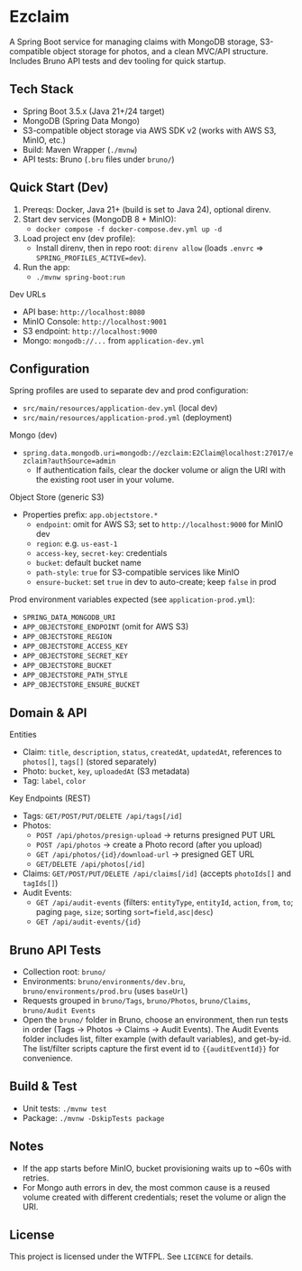 # Ezclaim

A Spring Boot service for managing claims with MongoDB storage, S3-compatible object storage for photos, and a clean MVC/API structure. Includes Bruno API tests and dev tooling for quick startup.

## Tech Stack
- Spring Boot 3.5.x (Java 21+/24 target)
- MongoDB (Spring Data Mongo)
- S3-compatible object storage via AWS SDK v2 (works with AWS S3, MinIO, etc.)
- Build: Maven Wrapper (`./mvnw`)
- API tests: Bruno (`.bru` files under `bruno/`)

## Quick Start (Dev)
1) Prereqs: Docker, Java 21+ (build is set to Java 24), optional direnv.
2) Start dev services (MongoDB 8 + MinIO):
   - `docker compose -f docker-compose.dev.yml up -d`
3) Load project env (dev profile):
   - Install direnv, then in repo root: `direnv allow` (loads `.envrc` => `SPRING_PROFILES_ACTIVE=dev`).
4) Run the app:
   - `./mvnw spring-boot:run`

Dev URLs
- API base: `http://localhost:8080`
- MinIO Console: `http://localhost:9001`
- S3 endpoint: `http://localhost:9000`
- Mongo: `mongodb://...` from `application-dev.yml`

## Configuration
Spring profiles are used to separate dev and prod configuration:
- `src/main/resources/application-dev.yml` (local dev)
- `src/main/resources/application-prod.yml` (deployment)

Mongo (dev)
- `spring.data.mongodb.uri=mongodb://ezclaim:E2Claim@localhost:27017/ezclaim?authSource=admin`
  - If authentication fails, clear the docker volume or align the URI with the existing root user in your volume.

Object Store (generic S3)
- Properties prefix: `app.objectstore.*`
  - `endpoint`: omit for AWS S3; set to `http://localhost:9000` for MinIO dev
  - `region`: e.g. `us-east-1`
  - `access-key`, `secret-key`: credentials
  - `bucket`: default bucket name
  - `path-style`: `true` for S3-compatible services like MinIO
  - `ensure-bucket`: set `true` in dev to auto-create; keep `false` in prod

Prod environment variables expected (see `application-prod.yml`):
- `SPRING_DATA_MONGODB_URI`
- `APP_OBJECTSTORE_ENDPOINT` (omit for AWS S3)
- `APP_OBJECTSTORE_REGION`
- `APP_OBJECTSTORE_ACCESS_KEY`
- `APP_OBJECTSTORE_SECRET_KEY`
- `APP_OBJECTSTORE_BUCKET`
- `APP_OBJECTSTORE_PATH_STYLE`
- `APP_OBJECTSTORE_ENSURE_BUCKET`

## Domain & API
Entities
- Claim: `title`, `description`, `status`, `createdAt`, `updatedAt`, references to `photos[]`, `tags[]` (stored separately)
- Photo: `bucket`, `key`, `uploadedAt` (S3 metadata)
- Tag: `label`, `color`

Key Endpoints (REST)
- Tags: `GET/POST/PUT/DELETE /api/tags[/id]`
- Photos:
  - `POST /api/photos/presign-upload` → returns presigned PUT URL
  - `POST /api/photos` → create a Photo record (after you upload)
  - `GET /api/photos/{id}/download-url` → presigned GET URL
  - `GET/DELETE /api/photos[/id]`
- Claims: `GET/POST/PUT/DELETE /api/claims[/id]` (accepts `photoIds[]` and `tagIds[]`)
 - Audit Events:
   - `GET /api/audit-events` (filters: `entityType`, `entityId`, `action`, `from`, `to`; paging `page`, `size`; sorting `sort=field,asc|desc`)
   - `GET /api/audit-events/{id}`

## Bruno API Tests
- Collection root: `bruno/`
- Environments: `bruno/environments/dev.bru`, `bruno/environments/prod.bru` (uses `baseUrl`)
- Requests grouped in `bruno/Tags`, `bruno/Photos`, `bruno/Claims`, `bruno/Audit Events`
- Open the `bruno/` folder in Bruno, choose an environment, then run tests in order (Tags → Photos → Claims → Audit Events). The Audit Events folder includes list, filter example (with default variables), and get-by-id. The list/filter scripts capture the first event id to `{{auditEventId}}` for convenience.

## Build & Test
- Unit tests: `./mvnw test`
- Package: `./mvnw -DskipTests package`

## Notes
- If the app starts before MinIO, bucket provisioning waits up to ~60s with retries.
- For Mongo auth errors in dev, the most common cause is a reused volume created with different credentials; reset the volume or align the URI.

## License
This project is licensed under the WTFPL. See `LICENCE` for details.
